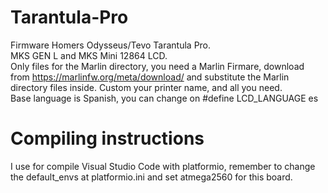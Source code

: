 # Tarantula-Pro
Firmware Homers Odysseus/Tevo Tarantula Pro.  
MKS GEN L and MKS Mini 12864 LCD.  
Only files for the Marlin directory, you need a Marlin Firmare, download from https://marlinfw.org/meta/download/ and substitute the Marlin directory files inside.
Custom your printer name, and all you need.  
Base language is Spanish, you can change on #define LCD_LANGUAGE es
# Compiling instructions
I use for compile Visual Studio Code with platformio, remember to change the default_envs at platformio.ini and set atmega2560 for this board.
